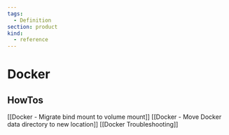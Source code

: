 ```yaml
---
tags:
  - Definition
section: product
kind:
  - reference
---
```


# Docker

## HowTos

[[Docker - Migrate bind mount to volume mount]]
[[Docker - Move Docker data directory to new location]]
[[Docker Troubleshooting]]
